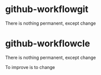 # github-workflowgit
There is nothing permanent, except change
# github-workflowcle
There is nothing permanent, except change

To improve is to change
